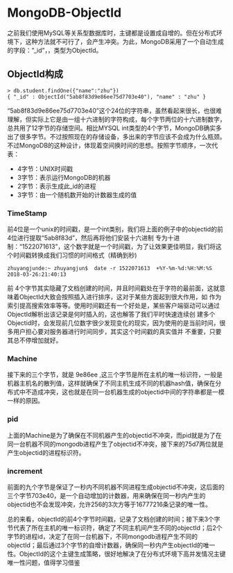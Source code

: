 # MongoDB-ObjectId

之前我们使用MySQL等关系型数据库时，主键都是设置成自增的。但在分布式环境下，这种方法就不可行了，会产生冲突。为此，MongoDB采用了一个自动生成的字段：”_id”，，类型为ObjectId。

## ObjectId构成
```
> db.student.findOne({"name":"zhu"})
{ "_id" : ObjectId("5ab8f83d9e86ee75d7703e40"), "name" : "zhu" }
```

“5ab8f83d9e86ee75d7703e40”这个24位的字符串，虽然看起来很长，也很难理解，但实际上它是由一组十六进制的字符构成，每个字节两位的十六进制数字，总共用了12字节的存储空间。相比MYSQL int类型的4个字节，MongoDB确实多出了很多字节。不过按照现在的存储设备，多出来的字节应该不会成为什么瓶颈。不过MongoDB的这种设计，体现着空间换时间的思想。按照字节顺序，一次代表：

- 4字节：UNIX时间戳
- 3字节：表示运行MongoDB的机器
- 2字节：表示生成此_id的进程
- 3字节：由一个随机数开始的计数器生成的值

### TimeStamp
前4位是一个unix的时间戳，是一个int类别，我们将上面的例子中的objectid的前4位进行提取“5ab8f83d”，然后再将他们安装十六进制 专为十进制：“1522071613”，这个数字就是一个时间戳，为了让效果更佳明显，我们将这个时间戳转换成我们习惯的时间格式（精确到秒)

```
zhuyangjunde:~ zhuyangjun$  date -r 1522071613  +%Y-%m-%d:%H:%M:%S
2018-03-26:21:40:13
```

前 4个字节其实隐藏了文档创建的时间，并且时间戳处在于字符的最前面，这就意味着ObjectId大致会按照插入进行排序，这对于某些方面起到很大作用，如 作为索引提高搜索效率等等。使用时间戳还有一个好处是，某些客户端驱动可以通过ObjectId解析出该记录是何时插入的，这也解答了我们平时快速连续创 建多个Objectid时，会发现前几位数字很少发现变化的现实，因为使用的是当前时间，很多用户担心要对服务器进行时间同步，其实这个时间戳的真实值并 不重要，只要其总不停增加就好。


### Machine 
接下来的三个字节，就是 9e86ee ,这三个字节是所在主机的唯一标识符，一般是机器主机名的散列值，这样就确保了不同主机生成不同的机器hash值，确保在分布式中不造成冲突，这也就是在同一台机器生成的objectid中间的字符串都是一模一样的原因。

### pid 
上面的Machine是为了确保在不同机器产生的objectid不冲突，而pid就是为了在同一台机器不同的mongodb进程产生了objectid不冲突，接下来的75d7两位就是产生objectid的进程标识符。

### increment 
前面的九个字节是保证了一秒内不同机器不同进程生成objectid不冲突，这后面的三个字节703e40，是一个自动增加的计数器，用来确保在同一秒内产生的objectid也不会发现冲突，允许256的3次方等于16777216条记录的唯一性。


总的来看，objectId的前4个字节时间戳，记录了文档创建的时间；接下来3个字节代表了所在主机的唯一标识符，确定了不同主机间产生不同的objectId；后2个字节的进程id，决定了在同一台机器下，不同mongodb进程产生不同的objectId；最后通过3个字节的自增计数器，确保同一秒内产生objectId的唯一性。ObjectId的这个主键生成策略，很好地解决了在分布式环境下高并发情况主键唯一性问题，值得学习借鉴


